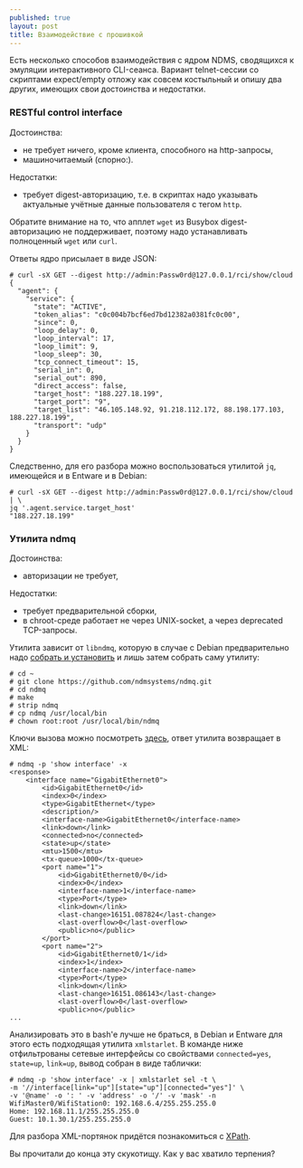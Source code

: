 ```yaml
---
published: true
layout: post
title: Взаимодействие с прошивкой
---
```


<p class="message">
Есть несколько способов взаимодействия с ядром NDMS, сводящихся к эмуляции интерактивного CLI-сеанса. Вариант telnet-сессии со скриптами expect/empty отложу как совсем костыльный и опишу два других, имеющих свои достоинства и недостатки. 
</p>

### RESTful control interface

Достоинства:

* не требует ничего, кроме клиента, способного на http-запросы,
* машиночитаемый (спорно:).

Недостатки:

* требует digest-авторизацию, т.е. в скриптах надо указывать актуальные учётные данные пользователя с тегом `http`.

Обратите внимание на то, что апплет `wget` из Busybox digest-авторизацию не поддерживает, поэтому надо устанавливать полноценный `wget` или `curl`.

Ответы ядро присылает в виде JSON:
```
# curl -sX GET --digest http://admin:Passw0rd@127.0.0.1/rci/show/cloud
{
  "agent": {
    "service": {
      "state": "ACTIVE",
      "token_alias": "c0c004b7bcf6ed7bd12382a0381fc0c00",
      "since": 0,
      "loop_delay": 0,
      "loop_interval": 17,
      "loop_limit": 9,
      "loop_sleep": 30,
      "tcp_connect_timeout": 15,
      "serial_in": 0,
      "serial_out": 890,
      "direct_access": false,
      "target_host": "188.227.18.199",
      "target_port": "9",
      "target_list": "46.105.148.92, 91.218.112.172, 88.198.177.103, 188.227.18.199",
      "transport": "udp"
    }
  }
}
```
Следственно, для его разбора можно воспользоваться утилитой `jq`, имеющейся и в Entware и в Debian:
```
# curl -sX GET --digest http://admin:Passw0rd@127.0.0.1/rci/show/cloud | \
jq '.agent.service.target_host'
"188.227.18.199"
```

### Утилита ndmq

Достоинства:

* авторизации не требует,

Недостатки:

* требует предварительной сборки,
* в chroot-среде работает не через UNIX-socket, а через deprecated TCP-запросы.

Утилита зависит от `libndmq`, которую в случае с Debian предварительно надо [собрать и установить](/2017/06/23/pam_ndm-auth/#%D1%81%D0%B1%D0%BE%D1%80%D0%BA%D0%B0-pam_ndm) и лишь затем собрать саму утилиту:

```
# cd ~
# git clone https://github.com/ndmsystems/ndmq.git
# cd ndmq
# make 
# strip ndmq
# cp ndmq /usr/local/bin
# chown root:root /usr/local/bin/ndmq
```
Ключи вызова можно посмотреть [здесь](https://github.com/ndmsystems/ndmq#synopsis), ответ утилита возвращает в XML:
```
# ndmq -p 'show interface' -x 
<response>
    <interface name="GigabitEthernet0">
        <id>GigabitEthernet0</id>
        <index>0</index>
        <type>GigabitEthernet</type>
        <description/>
        <interface-name>GigabitEthernet0</interface-name>
        <link>down</link>
        <connected>no</connected>
        <state>up</state>
        <mtu>1500</mtu>
        <tx-queue>1000</tx-queue>
        <port name="1">
            <id>GigabitEthernet0/0</id>
            <index>0</index>
            <interface-name>1</interface-name>
            <type>Port</type>
            <link>down</link>
            <last-change>16151.087824</last-change>
            <last-overflow>0</last-overflow>
            <public>no</public>
        </port>
        <port name="2">
            <id>GigabitEthernet0/1</id>
            <index>1</index>
            <interface-name>2</interface-name>
            <type>Port</type>
            <link>down</link>
            <last-change>16151.086143</last-change>
            <last-overflow>0</last-overflow>
            <public>no</public>
...
```
Анализировать это в bash'e лучше не браться, в Debian и Entware для этого есть подходящая утилита `xmlstarlet`. В команде ниже отфильтрованы сетевые интерфейсы со свойствами `connected=yes`, `state=up`, `link=up`, вывод собран в виде таблички:
```
# ndmq -p 'show interface' -x | xmlstarlet sel -t \
-m '//interface[link="up"][state="up"][connected="yes"]' \
-v '@name' -o ': ' -v 'address' -o '/' -v 'mask' -n
WifiMaster0/WifiStation0: 192.168.6.4/255.255.255.0
Home: 192.168.11.1/255.255.255.0
Guest: 10.1.30.1/255.255.255.0
```
Для разбора XML-портянок придётся познакомиться с [XPath](https://ru.wikipedia.org/wiki/XPath).

Вы прочитали до конца эту скукотищу. Как у вас хватило терпения?
